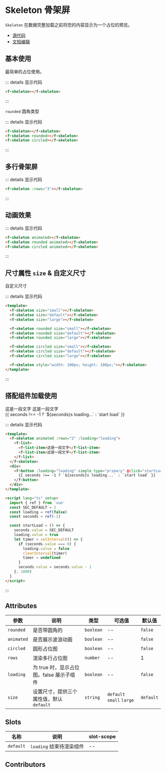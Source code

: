 # Skeleton 骨架屏

`Skeleton` 在数据完整加载之前将您的内容显示为一个占位的预览。

- [源代码](https://github.com/FightingDesign/fighting-design/tree/master/packages/fighting-components/skeleton)
- [文档编辑](https://github.com/FightingDesign/fighting-design/blob/master/docs/docs/components/skeleton.md)

## 基本使用

最简单的占位使用。

<f-skeleton></f-skeleton>

::: details 显示代码

```html
<f-skeleton></f-skeleton>
```

:::

`rounded` 圆角类型

<f-skeleton rounded></f-skeleton>
<f-skeleton circled></f-skeleton>

::: details 显示代码

```html
<f-skeleton></f-skeleton>
<f-skeleton rounded></f-skeleton>
<f-skeleton circled></f-skeleton>
```

:::

## 多行骨架屏

<f-skeleton :rows="3"></f-skeleton>

::: details 显示代码

```html
<f-skeleton :rows="3"></f-skeleton>
```

:::

## 动画效果

<f-skeleton animated></f-skeleton>
<f-skeleton rounded animated></f-skeleton>
<f-skeleton circled animated></f-skeleton>

::: details 显示代码

```html
<f-skeleton animated></f-skeleton>
<f-skeleton rounded animated></f-skeleton>
<f-skeleton circled animated></f-skeleton>
```

:::

## 尺寸属性 `size` & 自定义尺寸

<f-skeleton size="small"></f-skeleton>
<f-skeleton size="default"></f-skeleton>
<f-skeleton size="large"></f-skeleton>

<f-skeleton rounded size="small"></f-skeleton>
<f-skeleton rounded size="default"></f-skeleton>
<f-skeleton rounded size="large"></f-skeleton>

<f-skeleton circled size="small"></f-skeleton>
<f-skeleton circled size="default"></f-skeleton>
<f-skeleton circled size="large"></f-skeleton>

自定义尺寸
<f-skeleton style="width: 100px; height: 100px;"></f-skeleton>

::: details 显示代码

```html
<template>
  <f-skeleton size="small"></f-skeleton>
  <f-skeleton size="default"></f-skeleton>
  <f-skeleton size="large"></f-skeleton>

  <f-skeleton rounded size="small"></f-skeleton>
  <f-skeleton rounded size="default"></f-skeleton>
  <f-skeleton rounded size="large"></f-skeleton>

  <f-skeleton circled size="small"></f-skeleton>
  <f-skeleton circled size="default"></f-skeleton>
  <f-skeleton circled size="large"></f-skeleton>

  <f-skeleton style="width: 100px; height: 100px;"></f-skeleton>
</template>
```

:::

## 搭配组件加载使用

<f-skeleton animated :rows="2" :loading="loading">
  <f-list>
    <f-list-item>这是一段文字</f-list-item>
    <f-list-item>这是一段文字</f-list-item>
  </f-list>
</f-skeleton>
<div>
  <f-button :loading="loading" simple type="primary" @click="startLoad">
    {{ seconds !== -1 ? `${seconds}s loading...` : `start load` }}
  </f-button>
</div>

::: details 显示代码

```html
<template>
  <f-skeleton animated :rows="2" :loading="loading">
    <f-list>
      <f-list-item>这是一段文字</f-list-item>
      <f-list-item>这是一段文字</f-list-item>
    </f-list>
  </f-skeleton>
  <div>
    <f-button :loading="loading" simple type="primary" @click="startLoad">
      {{ seconds !== -1 ? `${seconds}s loading...` : `start load` }}
    </f-button>
  </div>
</template>

<script lang="ts" setup>
  import { ref } from 'vue'
  const SEC_DEFAULT = 2
  const loading = ref(false)
  const seconds = ref(-1)

  const startLoad = () => {
    seconds.value = SEC_DEFAULT
    loading.value = true
    let timer = setInterval(() => {
      if (seconds.value === 0) {
        loading.value = false
        clearInterval(timer)
        timer = undefined
      }
      seconds.value = seconds.value - 1
    }, 1000)
  }
</script>
```

:::

## Attributes

| 参数       | 说明                                     | 类型      | 可选值                    | 默认值    |
| ---------- | ---------------------------------------- | --------- | ------------------------- | --------- |
| `rounded`  | 是否带圆角的                             | `boolean` | --                        | `false`   |
| `animated` | 是否展示波浪动画                         | `boolean` | --                        | `false`   |
| `circled`  | 圆形占位图                               | `boolean` | --                        | `false`   |
| `rows`     | 渲染多行占位图                           | `number`  | --                        | 1         |
| `loading`  | 为 true 时，显示占位图。false 展示子组件 | `boolean` | --                        | `false`   |
| `size`     | 设置尺寸，提供三个属性值，默认 `default` | `string`  | `default` `small` `large` | `default` |

## Slots

| 名称  | 说明 | slot-scope |
| ----- | ---- | ---- |
| `default` | `loading` 结束待渲染组件  | -- |

## Contributors

<a href="https://github.com/jxzho" target="_blank">
  <f-avatar round src="https://avatars.githubusercontent.com/u/37285048?v=4" />
</a>

<script setup>
  import { ref } from 'vue'
  const SEC_DEFAULT = 2
  const loading = ref(false)
  const seconds = ref(-1)

  const startLoad = () => {
    seconds.value = SEC_DEFAULT
    loading.value = true
    let timer = setInterval(() => {
      if (seconds.value === 0) {
        loading.value = false
        clearInterval(timer) 
        timer = undefined
      }
      seconds.value = seconds.value - 1
    }, 1000)
  }
</script>
